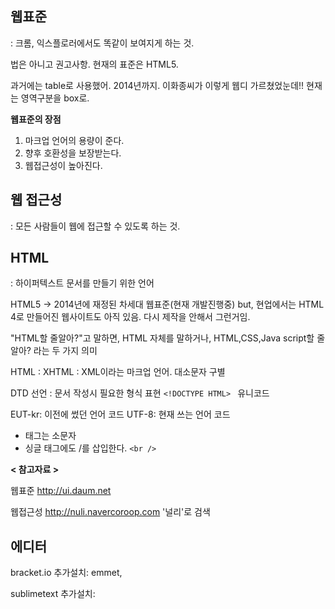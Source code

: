 ## 웹표준

: 크롬, 익스플로러에서도 똑같이 보여지게 하는 것.

법은 아니고 권고사항. 현재의 표준은 HTML5.

과거에는 table로 사용했어. 2014년까지. 이화종씨가 이렇게 웹디 가르쳤었눈데!!
현재는 영역구분을 box로.

**웹표준의 장점**

1. 마크업 언어의 용량이 준다.
2. 향후 호환성을 보장받는다.
3. 웹접근성이 높아진다.



## 웹 접근성

: 모든 사람들이 웹에 접근할 수 있도록 하는 것.



## HTML

: 하이퍼텍스트 문서를 만들기 위한 언어

HTML5 -> 2014년에 재정된 차세대 웹표준(현재 개발진행중)
but, 현업에서는 HTML 4로 만들어진  웹사이트도 아직 있음.  다시 제작을 안해서 그런거임.

"HTML할 줄알아?"고 말하면, HTML 자체를 말하거나, HTML,CSS,Java script할 줄 알아? 라는 두 가지 의미

HTML : 
XHTML : XML이라는 마크업 언어. 대소문자 구별

DTD 선언 : 문서 작성시 필요한 형식 표현 ```<!DOCTYPE HTML> ```
유니코드

EUT-kr: 이전에 썼던 언어 코드
UTF-8: 현재 쓰는 언어 코드

- 태그는 소문자
- 싱글 태그에도 /를 삽입한다. ```<br />```



**< 참고자료 >**

웹표준 http://ui.daum.net

웹접근성 http://nuli.navercoroop.com
				'널리'로 검색



## 에디터

bracket.io
추가설치: emmet, 

sublimetext
추가설치: 



